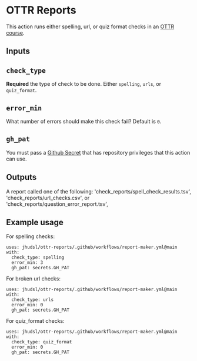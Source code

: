 # OTTR Reports

This action runs either spelling, url, or quiz format checks in an [OTTR course](https://github.com/jhudsl/OTTR_Template).

## Inputs

## `check_type`

**Required** the type of check to be done. Either `spelling`, `urls`, or `quiz_format`.

## `error_min`

What number of errors should make this check fail? Default is `0`.

## `gh_pat`

You must pass a [Github Secret](https://docs.github.com/en/actions/security-guides/encrypted-secrets) that has repository privileges that this action can use.

## Outputs

A report called one of the following:
'check_reports/spell_check_results.tsv', 'check_reports/url_checks.csv', or 'check_reports/question_error_report.tsv',

## Example usage

For spelling checks:
```
uses: jhudsl/ottr-reports/.github/workflows/report-maker.yml@main
with:
  check_type: spelling
  error_min: 3
  gh_pat: secrets.GH_PAT
```

For broken url checks:
```
uses: jhudsl/ottr-reports/.github/workflows/report-maker.yml@main
with:
  check_type: urls
  error_min: 0
  gh_pat: secrets.GH_PAT
```

For quiz_format checks:
```
uses: jhudsl/ottr-reports/.github/workflows/report-maker.yml@main
with:
  check_type: quiz_format
  error_min: 0
  gh_pat: secrets.GH_PAT
```
